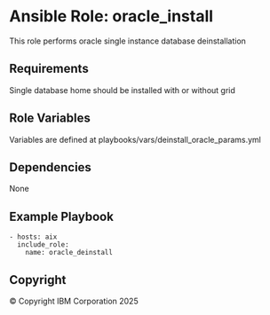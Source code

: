# Ansible Role: oracle_install 
 This role performs oracle single instance database  deinstallation
## Requirements
Single database home should be installed with or without grid

## Role Variables
Variables are defined at playbooks/vars/deinstall_oracle_params.yml  

## Dependencies
None

## Example Playbook

    - hosts: aix
      include_role:
        name: oracle_deinstall 

## Copyright
© Copyright IBM Corporation 2025
